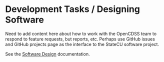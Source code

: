 # Development Tasks / Designing Software

Need to add content here about how to work with the OpenCDSS team to
respond to feature requests, but reports, etc.
Perhaps use GitHub issues and GitHub projects page as the interface to the StateCU software project.

See the [Software Design](../software-design/overview.md) documentation.
